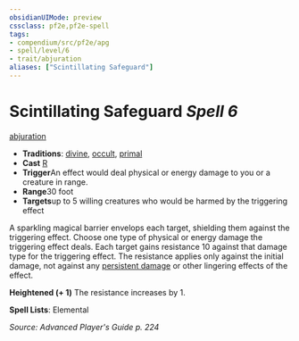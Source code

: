 ```yaml
---
obsidianUIMode: preview
cssclass: pf2e,pf2e-spell
tags:
- compendium/src/pf2e/apg
- spell/level/6
- trait/abjuration
aliases: ["Scintillating Safeguard"]
---
```

# Scintillating Safeguard *Spell 6*   
[abjuration](/rules/traits/abjuration.md)  

- **Traditions**: [divine](/rules/traits/divine.md), [occult](/rules/traits/occult.md), [primal](/rules/traits/primal.md)
- **Cast** [R](/rules/core-rulebook/chapter-9-playing-the-game.md#Actions "Reaction") 
- **Trigger**An effect would deal physical or energy damage to you or a creature in range.
- **Range**30 foot
- **Targets**up to 5 willing creatures who would be harmed by the triggering effect

A sparkling magical barrier envelops each target, shielding them against the triggering effect. Choose one type of physical or energy damage the triggering effect deals. Each target gains resistance 10 against that damage type for the triggering effect. The resistance applies only against the initial damage, not against any [persistent damage](/rules/conditions.md#Persistent%20Damage) or other lingering effects of the effect.

**Heightened (+ 1)** The resistance increases by 1.

**Spell Lists**: Elemental

*Source: Advanced Player's Guide p. 224*